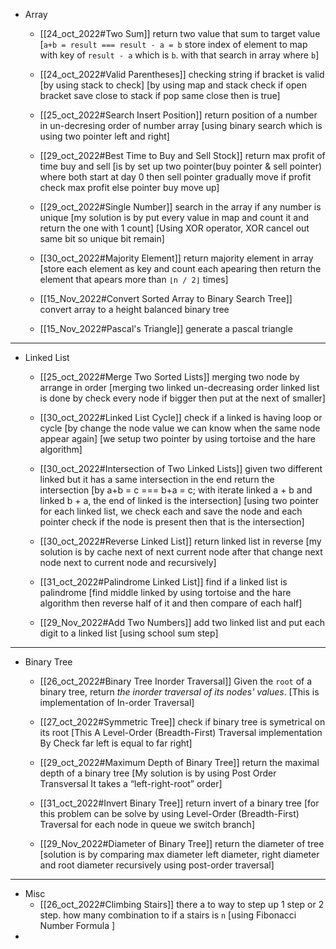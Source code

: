* Array 
	* [[24_oct_2022#Two Sum]]
		return two value that sum to target value 
		[`a+b = result === result - a = b` store index of element to map with key of `result - a` which is `b`. with that search in array where `b`]
		
	* [[24_oct_2022#Valid Parentheses]]
		checking string if bracket is valid
		[by using stack to check]
		[by using map and stack check if open bracket save close to stack if pop same close then is true]
		
	* [[25_oct_2022#Search Insert Position]]
		return position of a number in un-decresing order of number array
		[using binary search which is using two pointer left and right]
		
	* [[29_oct_2022#Best Time to Buy and Sell Stock]]
		return max profit of time buy and sell
		[is by set up two pointer(buy pointer & sell pointer) where both start at day 0 then sell pointer gradually move if profit check max profit else pointer buy move up]
		
	* [[29_oct_2022#Single Number]]
		search in the array if any number is unique
		[my solution is by put every value in map and count it and return the one with 1 count]
		[Using XOR operator, XOR cancel out same bit so unique bit remain]
		
	* [[30_oct_2022#Majority Element]]
		return majority element in array
		[store each element as key and count each apearing then return the element that apears more than `⌊n / 2⌋` times]
		
	* [[15_Nov_2022#Convert Sorted Array to Binary Search Tree]]
		convert array to a height balanced binary tree
		
	* [[15_Nov_2022#Pascal's Triangle]]
		generate a pascal triangle
___

* Linked List
	* [[25_oct_2022#Merge Two Sorted Lists]]
		merging two node by arrange in order
		[merging two linked un-decreasing order linked list is done by check every node if bigger then put at the next of smaller]
		
	* [[30_oct_2022#Linked List Cycle]]
		check if a linked is having loop or cycle
		[by change the node value we can know when the same node appear again]
		[we setup two pointer by using tortoise and the hare algorithm]
		
	* [[30_oct_2022#Intersection of Two Linked Lists]]
		given two different linked but it has a same intersection in the end 
		return the intersection
		[by a+b = c === b+a = c; with iterate linked a + b and linked b + a, the end of linked is the intersection]
		[using two pointer for each linked list, we check each and save the node and each pointer check if the node is present then that is the intersection]
	
	* [[30_oct_2022#Reverse Linked List]]
		return linked list in reverse
		[my solution is by cache next of next current node after that change next node next to current node and recursively]
		
	* [[31_oct_2022#Palindrome Linked List]]
		find if a linked list is palindrome
		[find middle linked by using tortoise and the hare algorithm then reverse half of it and then compare of each half]
		
	* [[29_Nov_2022#Add Two Numbers]]
		add two linked list and put each digit to a linked list
		[using school sum step]
___

* Binary Tree
	* [[26_oct_2022#Binary Tree Inorder Traversal]]
		Given the `root` of a binary tree, return _the inorder traversal of its nodes' values_.
		[This is implementation of In-order Traversal]
		
	* [[27_oct_2022#Symmetric Tree]]
		check if binary tree is symetrical on its root
		[This A Level-Order (Breadth-First) Traversal implementation By Check far left is equal to far right]
		
	* [[29_oct_2022#Maximum Depth of Binary Tree]]
		return the maximal depth of a binary tree
		[My solution is by using Post Order Transversal It takes a “left-right-root” order]
		
	* [[31_oct_2022#Invert Binary Tree]]
		return invert of a binary tree
		[for this problem can be solve by using Level-Order (Breadth-First) Traversal for each node in queue we switch branch]
		
	* [[29_Nov_2022#Diameter of Binary Tree]]
		return the diameter of tree
		[solution is by comparing max diameter left diameter, right diameter and root diameter recursively using post-order traversal]
___

* Misc
	* [[26_oct_2022#Climbing Stairs]]
		there a to way to step up 1 step or 2 step. how many combination to if a stairs is `n`
		[using Fibonacci Number Formula ]
* 